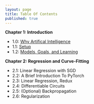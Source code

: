 ```yaml
---
layout: page
title: Table Of Contents
published: true
---
```



    
     
    

**Chapter 1: Introduction**
* 1.0: [Why Artifical Intelligence](https://nikcheerla.github.io/deeplearningschool/2017/08/08/ch1-0intro/)
* 1.1: [Setup](https://nikcheerla.github.io/deeplearningschool/2017/09/08/ch1.1-Setup/)
* 1.2: [Models, Goals, and Learning](https://nikcheerla.github.io/deeplearningschool/2017/09/08/ch1.2-models-goals-learning/)

**Chapter 2: Regression and Curve-Fitting**
* 2.1: Linear Regression with SGD
* 2.2: A Brief Introduction To PyTorch
* 2.3: Linear Regression, Redux
* 2.4: Differentiable Circuits
* 2.5: (Optional) Backpropagation
* 2.6: Regularization

